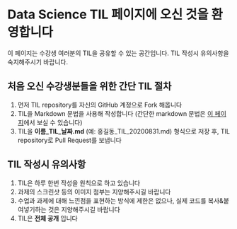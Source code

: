 # Data Science TIL 페이지에 오신 것을 환영합니다
이 페이지는 수강생 여러분의 TIL을 공유할 수 있는 공간입니다.
TIL 작성시 유의사항을 숙지해주시기 바랍니다.

## 처음 오신 수강생분들을 위한 간단 TIL 절차
1) 먼저 TIL repository를 자신의 GitHub 계정으로 Fork  해옵니다
2) TIL을 Markdown 문법을 사용해 작성합니다 (간단한 markdown 문법은 [이 페이지](https://github.com/codestates/help-desk-ds/wiki/Markdown-Syntax)에서 보실 수 있습니다)
3) TIL을 **이름_TIL_날짜.md** (예: 홍길동_TIL_20200831.md) 형식으로 저장 후, TIL repository로 Pull Request를 보냅니다

## TIL 작성시 유의사항
1) TIL은 하루 한번 작성을 원칙으로 하고 있습니다
2) 과제의 스크린샷 등의 이미지 첨부는 지양해주시길 바랍니다
3) 수업과 과제에 대해 느낀점을 표현하는 방식에 제한은 없으나, 실제 코드를 복사&붙여넣기하는 것은 지양해주시길 바랍니다
4) TIL은 **전체 공개** 입니다
